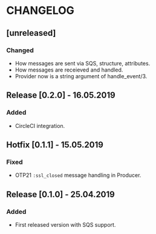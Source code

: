 CHANGELOG
=========

## [unreleased]
### Changed
- How messages are sent via SQS, structure, attributes.
- How messages are receieved and handled.
- Provider now is a string argument of handle_event/3.

## Release [0.2.0] - 16.05.2019
### Added
- CircleCI integration.

## Hotfix [0.1.1] - 15.05.2019
### Fixed
- OTP21 `:ssl_closed` message handling in Producer.

## Release [0.1.0] - 25.04.2019
### Added
- First released version with SQS support.
